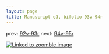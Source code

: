 ```yaml
---
layout: page
title: Manuscript e3, bifolio 93v-94r
---
```


prev: [92v-93r](../92v-93r/) next: [94v-95r](../94v-95r/)



[![Linked to zoomble image](http://www.homermultitext.org/iipsrv?IIIF=/project/homer/pyramidal/deepzoom/hmt/e3bifolio/v1/vb_93v_94r.tif/full/2000,/0/default.jpg)](http://www.homermultitext.org/ict2/?urn=urn:cite2:hmt:e3bifolio.v1:vb_93v_94r)

